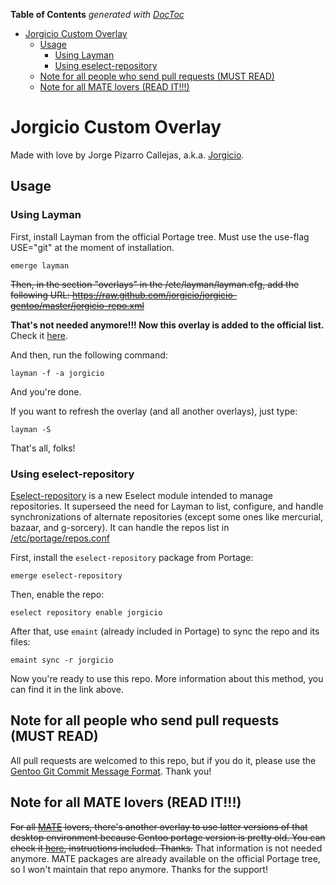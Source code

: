 <!-- START doctoc generated TOC please keep comment here to allow auto update -->
<!-- DON'T EDIT THIS SECTION, INSTEAD RE-RUN doctoc TO UPDATE -->
**Table of Contents**  *generated with [DocToc](https://github.com/thlorenz/doctoc)*

- [Jorgicio Custom Overlay](#jorgicio-custom-overlay)
  - [Usage](#usage)
    - [Using Layman](#using-layman)
    - [Using eselect-repository](#using-eselect-repository)
  - [Note for all people who send pull requests (MUST READ)](#note-for-all-people-who-send-pull-requests-must-read)
  - [Note for all MATE lovers (READ IT!!!)](#note-for-all-mate-lovers-read-it)

<!-- END doctoc generated TOC please keep comment here to allow auto update -->

# Jorgicio Custom Overlay

Made with love by Jorge Pizarro Callejas, a.k.a. [Jorgicio](http://www.jorgicio.net).

## Usage

### Using Layman

First, install Layman from the official Portage tree. Must use the use-flag USE="git" at the moment of installation.

    emerge layman

~~Then, in the section "overlays" in the /etc/layman/layman.cfg, add the following URL:
https://raw.github.com/jorgicio/jorgicio-gentoo/master/jorgicio-repo.xml~~

**That's not needed anymore!!! Now this overlay is added to the official list.** Check it [here](http://gpo.zugaina.org/Overlays).

And then, run the following command:

    layman -f -a jorgicio

And you're done.

If you want to refresh the overlay (and all another overlays), just type:

    layman -S

That's all, folks!

### Using eselect-repository

[Eselect-repository](https://wiki.gentoo.org/wiki/Eselect/Repository) is a new Eselect module intended to manage repositories. It superseed the need for Layman to list, configure, and handle synchronizations of alternate repositories (except some ones like mercurial, bazaar, and g-sorcery). It can handle the repos list in [/etc/portage/repos.conf](https://wiki.gentoo.org/wiki//etc/portage/repos.conf)

First, install the `eselect-repository` package from Portage:

    emerge eselect-repository

Then, enable the repo:

    eselect repository enable jorgicio

After that, use `emaint` (already included in Portage) to sync the repo and its files:
    
    emaint sync -r jorgicio

Now you're ready to use this repo.
More information about this method, you can find it in the link above.

## Note for all people who send pull requests (MUST READ)

All pull requests are welcomed to this repo, but if you do it, please use the [Gentoo Git Commit Message Format](https://devmanual.gentoo.org/ebuild-maintenance/index.html#git-commit-message-format). Thank you!

## Note for all MATE lovers (READ IT!!!)

~~For all [MATE](http://mate-desktop.org) lovers, there's another overlay to use latter versions of that desktop environment because Gentoo portage version is pretty old. You can check it [here](../../../mate-jorgicio), instructions included.
Thanks.~~
That information is not needed anymore. MATE packages are already available on the official Portage tree, so I won't maintain that repo anymore.
Thanks for the support!
